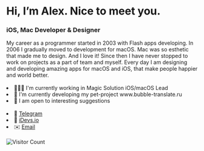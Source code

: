 <h1>Hi, I’m Alex. Nice to meet you.</h1>
<h3>iOS, Mac Developer & Designer</h3>
My career as a programmer started in 2003 with Flash apps developing. In 2006 I gradually moved to development for macOS. Mac was so esthetic that made me to design. And I love it! Since then I have never stopped to work on projects as a part of team and myself. Every day I am designing and developing amazing apps for macOS and iOS, that make people happier and world better.
</br>
</br>

<li> 👨🏼‍💻 I'm currently working in Magic Solution iOS/macOS Lead </li> 
<li> 🦄 I'm currently developing my pet-project www.bubble-translate.ru </li> 
<li> 🍿 I am open to interesting suggestions </li>
</br>
<!-- ![GitHub stats](https://github-readme-stats.vercel.app/api?username=bartleby&show_icons=true&theme=cobalt) -->
<!-- ![Top Langs](https://github-readme-stats.vercel.app/api/top-langs/?username=bartleby&layout=compact&theme=cobalt) -->

<li> 💬 <a href="https://t.me/bart1eby">Telegram</a></li> 
<li> 🚀 <a href=https://idevs.io>iDevs.io</a></li>
<li> ✉️ <a href=mailto:hello@idevs.io>Email</a></li>
<br>
<img alt="Visitor Count" src="https://visitor-badge.glitch.me/badge?page_id=bartleby.bartleby">
